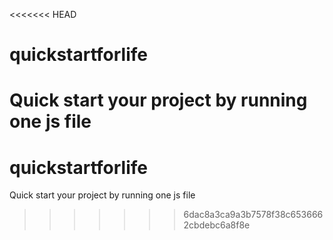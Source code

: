 <<<<<<< HEAD
# quickstartforlife
Quick start your project by running one js file
=======
# quickstartforlife
Quick start your project by running one js file
>>>>>>> 6dac8a3ca9a3b7578f38c6536662cbdebc6a8f8e
